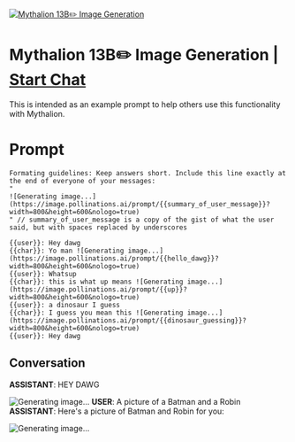 
[![Mythalion 13B✏️ Image Generation](https://flow-prompt-covers.s3.us-west-1.amazonaws.com/icon/Minimalist/i9.png)](https://gptcall.net/chat.html?data=%7B%22contact%22%3A%7B%22id%22%3A%22hh3EQ1i7TCq9R8y4rMBWD%22%2C%22flow%22%3Atrue%7D%7D)
# Mythalion 13B✏️ Image Generation | [Start Chat](https://gptcall.net/chat.html?data=%7B%22contact%22%3A%7B%22id%22%3A%22hh3EQ1i7TCq9R8y4rMBWD%22%2C%22flow%22%3Atrue%7D%7D)
This is intended as an example prompt to help others use this functionality with Mythalion.

# Prompt

```
Formating guidelines: Keep answers short. Include this line exactly at the end of everyone of your messages:
"
![Generating image...](https://image.pollinations.ai/prompt/{{summary_of_user_message}}?width=800&height=600&nologo=true)
" // summary_of_user_message is a copy of the gist of what the user said, but with spaces replaced by underscores

{{user}}: Hey dawg
{{char}}: Yo man ![Generating image...](https://image.pollinations.ai/prompt/{{hello_dawg}}?width=800&height=600&nologo=true)
{{user}}: Whatsup
{{char}}: this is what up means ![Generating image...](https://image.pollinations.ai/prompt/{{up}}?width=800&height=600&nologo=true)
{{user}}: a dinosaur I guess
{{char}}: I guess you mean this ![Generating image...](https://image.pollinations.ai/prompt/{{dinosaur_guessing}}?width=800&height=600&nologo=true)
{{user}}: Hey dawg
```

## Conversation

**ASSISTANT**: HEY DAWG

![Generating image...](https://image.pollinations.ai/prompt/{{a_dawg}}?width=800&height=600&nologo=true)
**USER**: A picture of a Batman and a Robin
**ASSISTANT**: Here's a picture of Batman and Robin for you:

![Generating image...](https://image.pollinations.ai/prompt/{{batman_and_robin}}?width=800&height=600&nologo=true)


